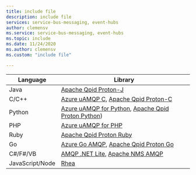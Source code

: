 ```yaml
---
title: include file
description: include file
services: service-bus-messaging, event-hubs
author: clemensv
ms.service: service-bus-messaging, event-hubs
ms.topic: include
ms.date: 11/24/2020
ms.author: clemensv
ms.custom: "include file"

---
```


| Language | Library |
| --- | --- |
| Java | [Apache Qpid Proton-J](https://qpid.apache.org/proton/index.html) |
| C/C++ |[Azure uAMQP C](https://github.com/azure/azure-uamqp-c/), [Apache Qpid Proton-C](https://qpid.apache.org/proton/index.html) |
| Python |[Azure uAMQP for Python](https://github.com/azure/azure-uamqp-python/), [Apache Qpid Proton Python](https://qpid.apache.org/releases/qpid-proton-0.39.0/proton/python/docs/index.html#)) |
| PHP | [Azure uAMQP for PHP](https://github.com/vsouz4/azure-uamqp-php/) |
| Ruby | [Apache Qpid Proton Ruby](https://github.com/apache/qpid-proton/tree/master/ruby) |
| Go | [Azure Go AMQP](https://github.com/Azure/go-amqp), [Apache Qpid Proton Go](https://github.com/apache/qpid-proton/tree/master/go/examples)
| C#/F#/VB | [AMQP .NET Lite](https://github.com/Azure/amqpnetlite), [Apache NMS AMQP](https://github.com/apache/activemq-nms-amqp)|
| JavaScript/Node | [Rhea](https://github.com/amqp/rhea) |